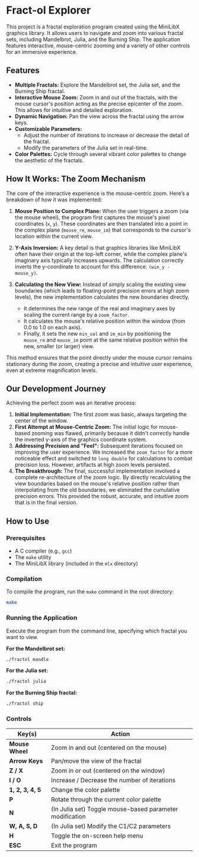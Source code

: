 # Fract-ol Explorer

This project is a fractal exploration program created using the MiniLibX graphics library. It allows users to navigate and zoom into various fractal sets, including Mandelbrot, Julia, and the Burning Ship. The application features interactive, mouse-centric zooming and a variety of other controls for an immersive experience.

## Features

*   **Multiple Fractals:** Explore the Mandelbrot set, the Julia set, and the Burning Ship fractal.
*   **Interactive Mouse Zoom:** Zoom in and out of the fractals, with the mouse cursor's position acting as the precise epicenter of the zoom. This allows for intuitive and detailed exploration.
*   **Dynamic Navigation:** Pan the view across the fractal using the arrow keys.
*   **Customizable Parameters:**
    *   Adjust the number of iterations to increase or decrease the detail of the fractal.
    *   Modify the parameters of the Julia set in real-time.
*   **Color Palettes:** Cycle through several vibrant color palettes to change the aesthetic of the fractals.

## How It Works: The Zoom Mechanism

The core of the interactive experience is the mouse-centric zoom. Here’s a breakdown of how it was implemented:

1.  **Mouse Position to Complex Plane:** When the user triggers a zoom (via the mouse wheel), the program first captures the mouse's pixel coordinates (`x`, `y`). These coordinates are then translated into a point in the complex plane (`mouse_re`, `mouse_im`) that corresponds to the cursor's location within the current view.

2.  **Y-Axis Inversion:** A key detail is that graphics libraries like MiniLibX often have their origin at the top-left corner, while the complex plane's imaginary axis typically increases upwards. The calculation correctly inverts the y-coordinate to account for this difference: `(win_y - mouse_y)`.

3.  **Calculating the New View:** Instead of simply scaling the existing view boundaries (which leads to floating-point precision errors at high zoom levels), the new implementation calculates the new boundaries directly.
    *   It determines the new range of the real and imaginary axes by scaling the current range by a `zoom_factor`.
    *   It calculates the mouse's relative position within the window (from 0.0 to 1.0 on each axis).
    *   Finally, it sets the new `min_val` and `im_min` by positioning the `mouse_re` and `mouse_im` point at the same relative position within the new, smaller (or larger) view.

This method ensures that the point directly under the mouse cursor remains stationary during the zoom, creating a precise and intuitive user experience, even at extreme magnification levels.

## Our Development Journey

Achieving the perfect zoom was an iterative process:

1.  **Initial Implementation:** The first zoom was basic, always targeting the center of the window.
2.  **First Attempt at Mouse-Centric Zoom:** The initial logic for mouse-based zooming was flawed, primarily because it didn't correctly handle the inverted y-axis of the graphics coordinate system.
3.  **Addressing Precision and "Feel":** Subsequent iterations focused on improving the user experience. We increased the `zoom_factor` for a more noticeable effect and switched to `long double` for calculations to combat precision loss. However, artifacts at high zoom levels persisted.
4.  **The Breakthrough:** The final, successful implementation involved a complete re-architecture of the zoom logic. By directly recalculating the view boundaries based on the mouse's relative position rather than interpolating from the old boundaries, we eliminated the cumulative precision errors. This provided the robust, accurate, and intuitive zoom that is in the final version.

## How to Use

### Prerequisites

*   A C compiler (e.g., `gcc`)
*   The `make` utility
*   The MiniLibX library (included in the `mlx` directory)

### Compilation

To compile the program, run the `make` command in the root directory:

```bash
make
```

### Running the Application

Execute the program from the command line, specifying which fractal you want to view.

**For the Mandelbrot set:**
```bash
./fractol mandle
```

**For the Julia set:**
```bash
./fractol julia
```

**For the Burning Ship fractal:**
```bash
./fractol ship
```

### Controls

| Key(s)              | Action                                        |
| ------------------- | --------------------------------------------- |
| **Mouse Wheel**     | Zoom in and out (centered on the mouse)       |
| **Arrow Keys**      | Pan/move the view of the fractal              |
| **Z / X**           | Zoom in or out (centered on the window)       |
| **I / O**           | Increase / Decrease the number of iterations  |
| **1, 2, 3, 4, 5**   | Change the color palette                      |
| **P**               | Rotate through the current color palette      |
| **N**               | (In Julia set) Toggle mouse-based parameter modification |
| **W, A, S, D**      | (In Julia set) Modify the C1/C2 parameters    |
| **H**               | Toggle the on-screen help menu                |
| **ESC**             | Exit the program                              |

